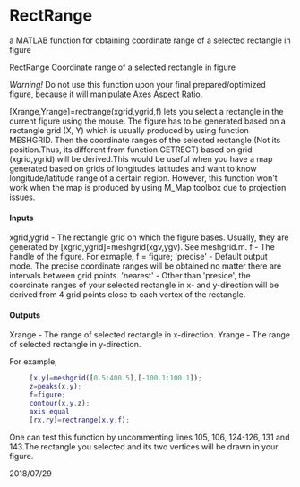 # RectRange
a MATLAB function for obtaining coordinate range of a selected rectangle in figure 

RectRange Coordinate range of a selected rectangle in figure

*Warning!* Do not use this function upon your final prepared/optimized figure, because it will manipulate Axes Aspect Ratio.

[Xrange,Yrange]=rectrange(xgrid,ygrid,f) lets you select a rectangle in the current figure using the mouse. The figure has to be generated based on a rectangle grid (X, Y) which is usually produced by using function MESHGRID. Then the coordinate ranges of the selected rectangle (Not its position.Thus, its different from function GETRECT) based on grid (xgrid,ygrid) will be derived.This would be useful when you have a map generated based on grids of longitudes latitudes and want to know longitude/latitude range of a certain region. However, this function won't work when the map is produced by using M_Map toolbox due to projection issues.

#### Inputs
xgrid,ygrid - The rectangle grid on which the figure bases. Usually, they
              are generated by [xgrid,ygrid]=meshgrid(xgv,ygv). See 
              meshgrid.m.
f           - The handle of the figure. For exmaple, f = figure;
'precise'   - Default output mode. The precise coordinate ranges will be
              obtained no matter there are intervals between grid points.
'nearest'   - Other than 'presice', the coordinate ranges of your 
              selected rectangle in x- and y-direction will be derived 
              from 4 grid points close to each vertex of the rectangle.

#### Outputs
Xrange      - The range of selected rectangle in x-direction.
Yrange      - The range of selected rectangle in y-direction.

For example,
```matlab
     [x,y]=meshgrid([0.5:400.5],[-100.1:100.1]);
     z=peaks(x,y);
     f=figure;
     contour(x,y,z);
     axis equal
     [rx,ry]=rectrange(x,y,f);
```
One can test this function by uncommenting lines 105, 106, 124-126, 131 and 143.The rectangle you selected and its two vertices will be drawn in your figure.

2018/07/29
